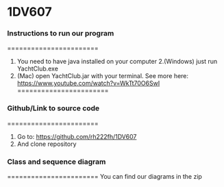 # 1DV607

### Instructions to run our program ###
=======================
1. You need to have java installed on your computer
2.(Windows) just run YachtClub.exe
3. (Mac) open YachtClub.jar with your terminal. See more here: https://www.youtube.com/watch?v=WkTt70O6SwI
=======================
### Github/Link to source code ###
=======================
1. Go to: https://github.com/rh222fh/1DV607
2. And clone repository
### Class and sequence diagram ###
=======================
You can find our diagrams in the zip
